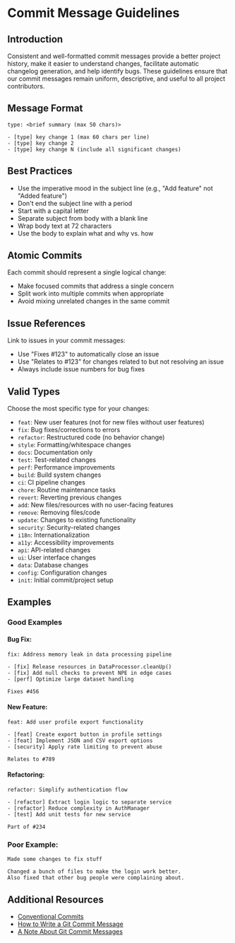 # Commit Message Guidelines

## Introduction

Consistent and well-formatted commit messages provide a better project history, make it easier to understand changes, facilitate automatic changelog generation, and help identify bugs. These guidelines ensure that our commit messages remain uniform, descriptive, and useful to all project contributors.

## Message Format

```
type: <brief summary (max 50 chars)>

- [type] key change 1 (max 60 chars per line)
- [type] key change 2
- [type] key change N (include all significant changes)
```

## Best Practices

- Use the imperative mood in the subject line (e.g., "Add feature" not "Added feature")
- Don't end the subject line with a period
- Start with a capital letter
- Separate subject from body with a blank line
- Wrap body text at 72 characters
- Use the body to explain what and why vs. how

## Atomic Commits

Each commit should represent a single logical change:
- Make focused commits that address a single concern
- Split work into multiple commits when appropriate
- Avoid mixing unrelated changes in the same commit

## Issue References

Link to issues in your commit messages:
- Use "Fixes #123" to automatically close an issue
- Use "Relates to #123" for changes related to but not resolving an issue
- Always include issue numbers for bug fixes

## Valid Types

Choose the most specific type for your changes:

- `feat`: New user features (not for new files without user features)
- `fix`: Bug fixes/corrections to errors
- `refactor`: Restructured code (no behavior change) 
- `style`: Formatting/whitespace changes
- `docs`: Documentation only
- `test`: Test-related changes
- `perf`: Performance improvements
- `build`: Build system changes
- `ci`: CI pipeline changes
- `chore`: Routine maintenance tasks
- `revert`: Reverting previous changes
- `add`: New files/resources with no user-facing features
- `remove`: Removing files/code
- `update`: Changes to existing functionality
- `security`: Security-related changes
- `i18n`: Internationalization
- `a11y`: Accessibility improvements
- `api`: API-related changes
- `ui`: User interface changes
- `data`: Database changes
- `config`: Configuration changes
- `init`: Initial commit/project setup

## Examples

### Good Examples

#### Bug Fix:
```
fix: Address memory leak in data processing pipeline

- [fix] Release resources in DataProcessor.cleanUp()
- [fix] Add null checks to prevent NPE in edge cases
- [perf] Optimize large dataset handling

Fixes #456
```

#### New Feature:
```
feat: Add user profile export functionality

- [feat] Create export button in profile settings
- [feat] Implement JSON and CSV export options
- [security] Apply rate limiting to prevent abuse

Relates to #789
```

#### Refactoring:
```
refactor: Simplify authentication flow

- [refactor] Extract login logic to separate service
- [refactor] Reduce complexity in AuthManager
- [test] Add unit tests for new service

Part of #234
```

### Poor Example:
```
Made some changes to fix stuff

Changed a bunch of files to make the login work better.
Also fixed that other bug people were complaining about.
```

## Additional Resources

- [Conventional Commits](https://www.conventionalcommits.org/)
- [How to Write a Git Commit Message](https://chris.beams.io/posts/git-commit/)
- [A Note About Git Commit Messages](https://tbaggery.com/2008/04/19/a-note-about-git-commit-messages.html)